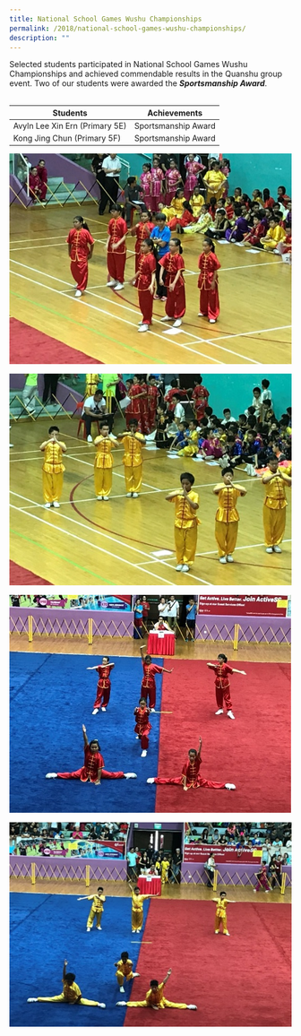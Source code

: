 ```yaml
---
title: National School Games Wushu Championships
permalink: /2018/national-school-games-wushu-championships/
description: ""
---
```

Selected students participated in National School Games Wushu Championships and achieved commendable results in the Quanshu group event. Two of our students were awarded the **_Sportsmanship Award_**.
<br><br>


| Students  | Achievements | 
| -------- | -------- |
| Avyln Lee Xin Ern (Primary 5E)     | Sportsmanship Award     | 
| Kong Jing Chun (Primary 5F)     | Sportsmanship Award     | 


![](/images/2018wushu1.jpg)

![](/images/2018wushu2.jpg)

![](/images/2018wushu3.jpg)

![](/images/2018wushu4.jpg)